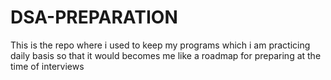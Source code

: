 # DSA-PREPARATION

This is the repo where i used to keep my programs which i am practicing daily basis so that it would becomes me like a roadmap for preparing at the time of interviews
